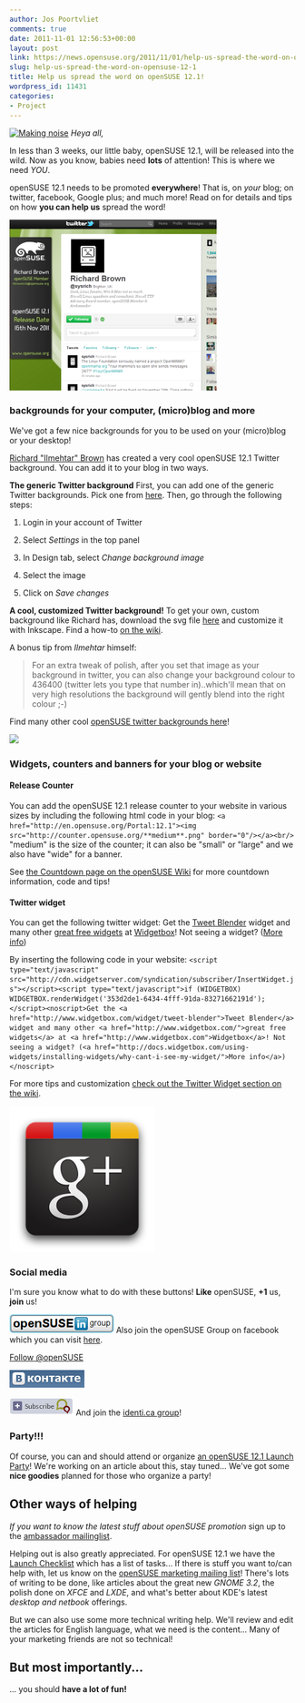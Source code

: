 ```yaml
---
author: Jos Poortvliet
comments: true
date: 2011-11-01 12:56:53+00:00
layout: post
link: https://news.opensuse.org/2011/11/01/help-us-spread-the-word-on-opensuse-12-1/
slug: help-us-spread-the-word-on-opensuse-12-1
title: Help us spread the word on openSUSE 12.1!
wordpress_id: 11431
categories:
- Project
---
```


[![Making noise](http://farm5.static.flickr.com/4044/4316533311_84a562b59c_m.jpg)](http://www.flickr.com/photos/iboy/4316533311/)
_Heya all,_

In less than 3 weeks, our little baby, openSUSE 12.1, will be released into the wild. Now as you know, babies need **lots** of attention! This is where we need _YOU_.

openSUSE 12.1 needs to be promoted **everywhere**! That is, on _your_ blog; on twitter, facebook, Google plus; and much more! Read on for details and tips on how **you can help us** spread the word!<!-- more -->

[![twitter cool background small](/wp-content/uploads/2011/10/twitter_small.png)](https://twitter.com/#!/sysrich)


### backgrounds for your computer, (micro)blog and more


We've got a few nice backgrounds for you to be used on your (micro)blog or your desktop!

[Richard "Ilmehtar" Brown](https://twitter.com/#!/sysrich) has created a very cool openSUSE 12.1 Twitter background. You can add it to your blog in two ways.

**The generic Twitter background**
First, you can add one of the generic Twitter backgrounds. Pick one from [here](http://en.opensuse.org/openSUSE:Buttons_and_banners#Sidebars_for_Twitter).
Then, go through the following steps:



	
  1. Login in your account of Twitter

	
  2. Select _Settings_ in the top panel

	
  3. In Design tab, select _Change background image_

	
  4. Select the image

	
  5. Click on _Save changes_


**A cool, customized Twitter background!**
To get your own, custom background like Richard has, download the svg file [here](http://en.opensuse.org/File:OS_SB_openSUSE12.1_custom_by_Richard.svg) and customize it with Inkscape. Find a how-to [on the wiki](http://en.opensuse.org/openSUSE:Buttons_and_banners#How_to_customize_the_svg_files).

A bonus tip from _Ilmehtar_ himself:


<blockquote>For an extra tweak of polish, after you set that image as your background in twitter, you can also change your background colour to 436400 (twitter lets you type that number in)..which'll mean that on very high resolutions the background will gently blend into the right colour ;-)</blockquote>


Find many other cool [openSUSE twitter backgrounds here](http://en.opensuse.org/openSUSE:Buttons_and_banners#Sidebars_for_Twitter)!

[![](http://counter.opensuse.org/small.png)](http://en.opensuse.org/Portal:12.1)


### Widgets, counters and banners for your blog or website




#### Release Counter


You can add the openSUSE 12.1 release counter to your website in various sizes by including the following html code in your blog:
`<a href="http://en.opensuse.org/Portal:12.1"><img src="http://counter.opensuse.org/**medium**.png" border="0"/></a><br/>`
"medium" is the size of the counter; it can also be "small" or "large" and we also have "wide" for a banner.

See [the Countdown page on the openSUSE Wiki](http://en.opensuse.org/openSUSE:Countdown) for more countdown information, code and tips!


#### Twitter widget


You can get the following twitter widget:
Get the [Tweet Blender](http://www.widgetbox.com/widget/tweet-blender) widget and many other [great free widgets](http://www.widgetbox.com/) at [Widgetbox](http://www.widgetbox.com)! Not seeing a widget? ([More info](http://docs.widgetbox.com/using-widgets/installing-widgets/why-cant-i-see-my-widget/))

By inserting the following code in your website:
`<script type="text/javascript" src="http://cdn.widgetserver.com/syndication/subscriber/InsertWidget.js"></script><script type="text/javascript">if (WIDGETBOX) WIDGETBOX.renderWidget('353d2de1-6434-4fff-91da-83271662191d');</script><noscript>Get the <a href="http://www.widgetbox.com/widget/tweet-blender">Tweet Blender</a> widget and many other <a href="http://www.widgetbox.com/">great free widgets</a> at <a href="http://www.widgetbox.com">Widgetbox</a>! Not seeing a widget? (<a href="http://docs.widgetbox.com/using-widgets/installing-widgets/why-cant-i-see-my-widget/">More info</a>)</noscript>`

For more tips and customization [check out the Twitter Widget section on the wiki](http://en.opensuse.org/openSUSE:Buttons_and_banners#Twitter_Widget).

[![Google Plus logo](/wp-content/uploads/2011/11/gplus.png)](http://gpc.fm/l/opensuseusers)


### Social media


I'm sure you know what to do with these buttons! **Like** openSUSE, **+1** us, **join** us!








[![linkedin group](/wp-content/uploads/2011/10/btn_myprofile_160x33.png)](http://www.linkedin.com/groupRegistration?gid=61388)
Also join the openSUSE Group on facebook which you can visit [here](http://www.facebook.com/groups/opensuseproject/).

[Follow @openSUSE](https://twitter.com/openSUSE)


[![vkontakte](/wp-content/uploads/2011/10/vkohtakte.png)](http://vkontakte.ru/opensuseorg)

[![follow identi.ca](/wp-content/uploads/2011/10/follow-identi.ca_.png)](http://identi.ca/openSUSE)
And join the [identi.ca group](http://identi.ca/group/openSUSE)! 



### Party!!!


Of course, you can and should attend or organize [an openSUSE 12.1 Launch Party](http://en.opensuse.org/openSUSE:Launch_parties)! We're working on an article about this, stay tuned... We've got some **nice goodies** planned for those who organize a party!


## Other ways of helping


_If you want to know the latest stuff about openSUSE promotion_ sign up to the [ambassador mailinglist](http://lists.opensuse.org/opensuse-ambassadors).

Helping out is also greatly appreciated. For openSUSE 12.1 we have the [Launch Checklist](http://en.opensuse.org/openSUSE:Launch_Checklist) which has a list of tasks... If there is stuff you want to/can help with, let us know on the [openSUSE marketing mailing list](http://lists.opensuse.org/opensuse-marketing)! There's lots of writing to be done, like articles about the great new _GNOME 3.2_, the polish done on _XFCE_ and _LXDE_, and what's better about KDE's latest _desktop and netbook_ offerings.

But we can also use some more technical writing help. We'll review and edit the articles for English language, what we need is the content... Many of your marketing friends are not so technical!


## But most importantly...


... you should **have a lot of fun!**
